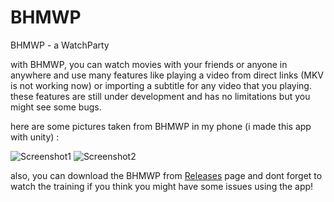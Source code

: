 # BHMWP
BHMWP - a WatchParty

with BHMWP, you can watch movies with your friends or anyone in anywhere and use many features like playing a video from direct links (MKV is not working now) or importing a subtitle for any video that you playing. these features are still under development and has no limitations but you might see some bugs.

here are some pictures taken from BHMWP in my phone (i made this app with unity) :

![Screenshot1](https://user-images.githubusercontent.com/73375602/228164634-cf812ac2-dc43-4b48-8ffa-12e14ef8b3f8.jpg) ![Screenshot2](https://user-images.githubusercontent.com/73375602/228164663-9a309d1e-a12b-467f-88fc-707d16807812.jpg)


also, you can download the BHMWP from [Releases](https://github.com/amirgame197/BHMWP/releases) page and dont forget to watch the training if you think you might have some issues using the app!


